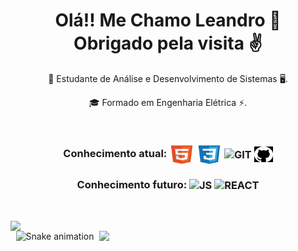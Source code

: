 <div align="center">
  <h1>
    Olá!! Me Chamo Leandro 👋<br>
    Obrigado pela visita ✌
   </h1>

  <p>🌱 Estudante de Análise e Desenvolvimento de Sistemas 🖥️.</p>
  <p>🎓 Formado em Engenharia Elétrica ⚡.</p>

  <div style="display: inline_block"><br>
    <h3> Conhecimento atual: 
    <img align="center" alt="HTML" height="30" width="40" src="https://raw.githubusercontent.com/devicons/devicon/master/icons/html5/html5-original.svg">
    <img align="center" alt="CSS" height="30" width="40" src="https://raw.githubusercontent.com/devicons/devicon/master/icons/css3/css3-original.svg">
    <img align="center" alt="GIT" height="30" width="40" src="https://cdn.jsdelivr.net/gh/devicons/devicon/icons/git/git-original.svg">
    <img align="center" alt="GITHUB" height="25" width="30" src="https://github.com/l-lisboa/l-lisboa/blob/main/logo_github_branco.png">
    </h3>
    <h3> Conhecimento futuro: 
    <img align="center" alt="JS" height="30" width="40" src="https://cdn.jsdelivr.net/gh/devicons/devicon/icons/javascript/javascript-original.svg" /">
    <img align="center" alt="REACT" height="30" width="40" src="https://cdn.jsdelivr.net/gh/devicons/devicon/icons/react/react-original.svg" /">          
    </h3>
  </div>
  
</div>

##

<div style="display: inline_block"><br>
<img align=left width=362 src="https://github-readme-stats.vercel.app/api?username=l-lisboa&hide=prs&theme=onedark&layout=compact&hide_border=true&show_icons=true" />
<img align=right  width=362 src="https://github-readme-stats.vercel.app/api/top-langs/?username=l-lisboa&layout=compact&hide_border=none_count=7&theme=onedark"/>
</div>

<div align= "center" >
  
  ![Snake animation](https://github.com/l-lisboa/l-lisboa/blob/output/github-contribution-grid-snake.svg)
  
</div>
